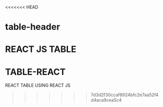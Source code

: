 <<<<<<< HEAD
# table-header
REACT JS TABLE 
=======
# TABLE-REACT
REACT TABLE USING REACT JS
>>>>>>> 7d3d2f30ccaf8924bfc2e7aa52f4d4aca9cea5c4

